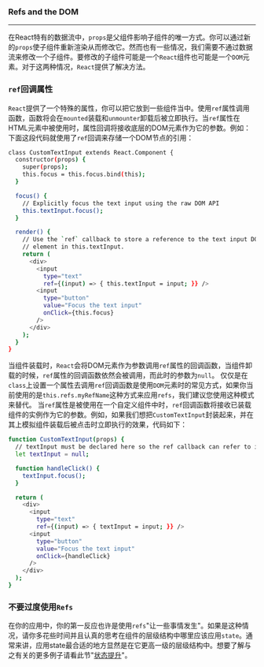 ### Refs and the DOM
***
在React特有的数据流中，`props`是父组件影响子组件的唯一方式。你可以通过新的`props`使子组件重新渲染从而修改它。然而也有一些情况，我们需要不通过数据流来修改一个子组件。要修改的子组件可能是一个`React`组件也可能是一个`DOM`元素。对于这两种情况，`React`提供了解决方法。
### `ref`回调属性
`React`提供了一个特殊的属性，你可以把它放到一些组件当中。使用`ref`属性调用函数，函数将会在`mounted`装载和`unmounter`卸载后被立即执行。当`ref`属性在HTML元素中被使用时，属性回调将接收底层的DOM元素作为它的参数。例如：下面这段代码就使用了`ref`回调来存储一个DOM节点的引用：
```bash
class CustomTextInput extends React.Component {
  constructor(props) {
    super(props);
    this.focus = this.focus.bind(this);
  }

  focus() {
    // Explicitly focus the text input using the raw DOM API
    this.textInput.focus();
  }

  render() {
    // Use the `ref` callback to store a reference to the text input DOM
    // element in this.textInput.
    return (
      <div>
        <input
          type="text"
          ref={(input) => { this.textInput = input; }} />
        <input
          type="button"
          value="Focus the text input"
          onClick={this.focus}
        />
      </div>
    );
  }
}
```
当组件装载时，`React`会将DOM元素作为参数调用`ref`属性的回调函数，当组件卸载的时候，`ref`属性的回调函数依然会被调用，而此时的参数为`null`。
仅仅是在`class`上设置一个属性去调用`ref`回调函数是使用`DOM`元素时的常见方式，如果你当前使用的是`this.refs.myRefName`这种方式来应用`refs`，我们建议您使用这种模式来替代。
当`ref`属性是被使用在一个自定义组件中时，`ref`回调函数将接收已装载组件的实例作为它的参数。例如，如果我们想把`CustomTextInput`封装起来，并在其上模拟组件装载后被点击时立即执行的效果，代码如下：
```bash
function CustomTextInput(props) {
  // textInput must be declared here so the ref callback can refer to it
  let textInput = null;

  function handleClick() {
    textInput.focus();
  }

  return (
    <div>
      <input
        type="text"
        ref={(input) => { textInput = input; }} />
      <input
        type="button"
        value="Focus the text input"
        onClick={handleClick}
      />
    </div>
  );  
}
```
### 不要过度使用`Refs`
在你的应用中，你的第一反应也许是使用`refs`"让一些事情发生"。如果是这种情况，请你多花些时间并且认真的思考在组件的层级结构中哪里应该应用`state`。通常来讲，应用state最合适的地方显然是在它更高一级的层级结构中。想要了解与之有关的更多例子请看此节"[状态提升](https://facebook.github.io/react/docs/lifting-state-up.html)"。